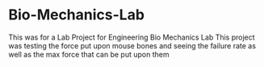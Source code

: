 # Bio-Mechanics-Lab
This was for a Lab Project for Engineering Bio Mechanics Lab
This project was testing the force put upon mouse bones and seeing the failure rate as well as the max force that can be put upon them
